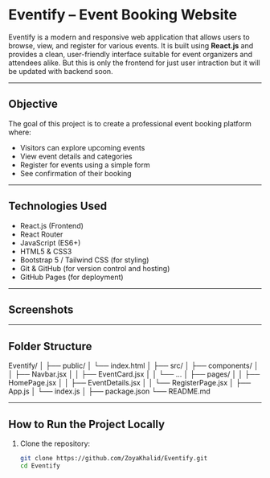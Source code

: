 # Eventify – Event Booking Website

Eventify is a modern and responsive web application that allows users to browse, view, and register for various events. It is built using **React.js** and provides a clean, user-friendly interface suitable for event organizers and attendees alike. But this is only the frontend for just user intraction but it will be updated with backend soon.

---

## Objective

The goal of this project is to create a professional event booking platform where:
- Visitors can explore upcoming events
- View event details and categories
- Register for events using a simple form
- See confirmation of their booking

---

## Technologies Used

- React.js (Frontend)
- React Router
- JavaScript (ES6+)
- HTML5 & CSS3
- Bootstrap 5 / Tailwind CSS (for styling)
- Git & GitHub (for version control and hosting)
- GitHub Pages (for deployment)

---

## Screenshots

<!-- ![Homepage](screenshots/homepage.png)
*Homepage with Hero Section and Upcoming Events*

![Event Details](screenshots/event-details.png)
*Event detail screen with register option*

![Confirmation Page](screenshots/confirmation.png)
*Successful registration confirmation* -->

---

## Folder Structure
Eventify/
│
├── public/
│ └── index.html
│
├── src/
│ ├── components/
│ │ ├── Navbar.jsx
│ │ ├── EventCard.jsx
│ │ └── ...
│ ├── pages/
│ │ ├── HomePage.jsx
│ │ ├── EventDetails.jsx
│ │ └── RegisterPage.jsx
│ ├── App.js
│ └── index.js
│
├── package.json
└── README.md

---

##  How to Run the Project Locally

1. Clone the repository:
   ```bash
   git clone https://github.com/ZoyaKhalid/Eventify.git
   cd Eventify
